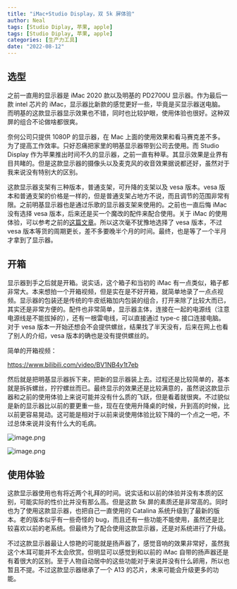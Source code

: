 ```yaml
---
title: "iMac+Studio Display，双 5k 屏体验"
author: Neal
tags: [Studio Diplay, 苹果, apple]
tags: [Studio Diplay, 苹果, apple]
categories: [生产力工具]
date: "2022-08-12" 
---
```


## 选型

之前一直用的显示器是 iMac 2020 款以及明基的 PD2700U 显示器。作为最后一款 intel 芯片的 iMac，显示器比新款的感觉更好一些，毕竟是买显示器送电脑。而明基的这款显示器显示效果也不错，同时也比较护眼，使用体验也很好。这种双屏的组合不论做啥都很爽。

奈何公司只提供 1080P 的显示器，在 Mac 上面的使用效果和看马赛克差不多。为了提高工作效率。只好忍痛把家里的明基显示器带到公司去使用。而 Studio Display 作为苹果推出时间不久的显示器，之前一直有种草。其显示效果是业界有目共睹的。但是这款显示器的摄像头以及麦克风的收音效果据说都还好，虽然对于我来说没有特别大的区别。

这款显示器支架有三种版本，普通支架，可升降的支架以及 vesa 版本。vesa 版本和普通支架的价格是一样的，但是普通支架占地方不说，而且调节的范围非常有限。之前明基显示器也是通过乐歌的显示器支架来使用的。之前也一直后悔 iMac 没有选择 vesa 版本，后来还是买一个魔改的配件来配合使用。关于 iMac 的使用体验，可以参考之前的[这篇文章](https://madneal.com/post/imac/)。所以这次毫不犹豫地选择了 vesa 版本，不过 vesa 版本等货的周期更长，差不多要晚半个月的时间。最终，也是等了一个半月才拿到了显示器。

## 开箱

显示器到手之后就是开箱。说实话，这个箱子和当初的 iMac 有一点类似，箱子都非常大。本来想拍一个开箱视频，但是实在是不好开箱，就简单地录了一点点视频。显示器的包装还是传统的牛皮纸箱加内包装的组合，打开来除了比较大而已，其实还是非常方便的。配件也非常简单，显示器主体，连接在一起的电源线（注意电源线是不能拔掉的），还有一根雷电线，可以直接通过 type-c 接口连接电脑。对于 vesa 版本一开始还想会不会提供螺丝，结果找了半天没有，后来在网上也看了别人的介绍，vesa 版本的确也是没有提供螺丝的。

简单的开箱视频：

https://www.bilibili.com/video/BV1NB4y1t7eb

然后就是把明基显示器拆下来，把新的显示器装上去。过程还是比较简单的，基本就是拆拆螺丝，拧拧螺丝而已。最终显示的效果还是比较满意的，虽然说这款显示器和之前的使用体验上来说可能并没有什么质的飞跃，但是看着就很爽。不过貌似是新的显示器比以前的要更重一些，现在在使用升降桌的时候，升到高的时候，比以前更容易晃动。这可能是相对于以前来说使用体验比较下降的一个点之一吧，不过总体来说并没有什么大的毛病。

![image.png](https://s2.loli.net/2022/08/13/y6tZzYclWuoBgP2.jpg)

![image.png](https://s2.loli.net/2022/08/13/nbKVi9ZoHa8XjQU.jpg)

## 使用体验

这款显示器使用也有将近两个礼拜的时间。说实话和以前的体验并没有本质的区别，可能实际的性价比并没有那么高。但是这款 5k 屏的素质还是非常高的。同时也为了使用这款显示器，也把自己一直使用的 Catalina 系统升级到了最新的版本。老的版本似乎有一些奇怪的 bug，而且还有一些功能不能使用，虽然还是比较喜欢以前的老系统。但最终为了配合使用这款显示器，还是对系统进行了升级。

不过这款显示器最让人惊艳的可能就是扬声器了，感觉音响的效果非常好，虽然我这个木耳可能并不太会欣赏。但明显可以感觉到和以前的 iMac 自带的扬声器还是有着很大的区别。至于人物自动居中的这些功能对于来说并没有什么卵用，所以也暂且不提。不过这款显示器继承了一个 A13 的芯片，未来可能会升级更多的功能。

